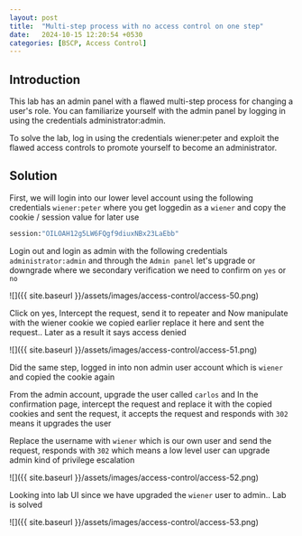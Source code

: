 ```yaml
---
layout: post
title:  "Multi-step process with no access control on one step"
date:   2024-10-15 12:20:54 +0530
categories: [BSCP, Access Control]
---
```


## Introduction 

This lab has an admin panel with a flawed multi-step process for changing a user's role. You can familiarize yourself with the admin panel by logging in using the credentials administrator:admin.

To solve the lab, log in using the credentials wiener:peter and exploit the flawed access controls to promote yourself to become an administrator. 

## Solution 

First, we will login into our lower level account using the following credentials `wiener:peter` where you get loggedin as a `wiener` and copy the cookie / session value for later use 

```bash
session:"OILOAH12g5LW6FQgf9diuxNBx23LaEbb"
```

Login out and login as admin with the following credentials `administrator:admin` and through the `Admin panel` let's upgrade or downgrade where we secondary verification we need to confirm on `yes` or `no`

![]({{ site.baseurl }}/assets/images/access-control/access-50.png)

Click on yes, Intercept the request, send it to repeater and Now manipulate with the wiener cookie we copied earlier replace it here and sent the request.. Later as a result it says access denied 

![]({{ site.baseurl }}/assets/images/access-control/access-51.png)

Did the same step, logged in into non admin user account which is `wiener` and copied the cookie again 

From the admin account, upgrade the user called `carlos` and In the confirmation page, intercept the request and replace it with the copied cookies and sent the request, it accepts the request and responds with `302` means it upgrades the user 

Replace the username with `wiener` which is our own user and send the request, responds with `302` which means a low level user can upgrade admin kind of privilege escalation 

![]({{ site.baseurl }}/assets/images/access-control/access-52.png)

Looking into lab UI since we have upgraded the `wiener` user to admin.. Lab is solved 

![]({{ site.baseurl }}/assets/images/access-control/access-53.png)